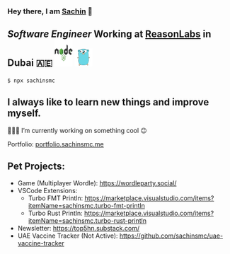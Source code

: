 ### Hey there, I am [Sachin](https://sachinsmc.me) 👋

## *Software Engineer* Working at [ReasonLabs](https://reasonlabs.com/) in Dubai 🇦🇪 <img src="https://raw.githubusercontent.com/devicons/devicon/master/icons/nodejs/nodejs-original-wordmark.svg" alt="nodejs" width="40" height="60"/> <img src="https://raw.githubusercontent.com/devicons/devicon/master/icons/go/go-original.svg" alt="go" width="40" height="40"/>

`$ npx sachinsmc`

## I always like to learn new things and improve myself. 
👨🏽‍💻 I’m currently working on something cool 😉 

Portfolio: [portfolio.sachinsmc.me](http://portfolio.sachinsmc.me) 



## Pet Projects:
- Game (Multiplayer Wordle): https://wordleparty.social/
- VSCode Extensions: 
   - Turbo FMT Println: https://marketplace.visualstudio.com/items?itemName=sachinsmc.turbo-fmt-println
   - Turbo Rust Println: https://marketplace.visualstudio.com/items?itemName=sachinsmc.turbo-rust-println
- Newsletter: https://top5hn.substack.com/
- UAE Vaccine Tracker (Not Active): https://github.com/sachinsmc/uae-vaccine-tracker

  

